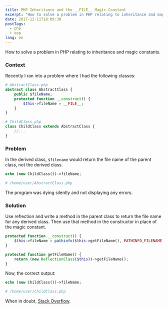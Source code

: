 ```yaml
---
title: PHP Inheritance and the __FILE__ Magic Constant
excerpt: "How to solve a problem in PHP relating to inheritance and magic constants."
date: 2017-12-11T18:09:30
postTags:
  - php
  - oop
lang: en
---
```


How to solve a problem in PHP relating to inheritance and magic constants.

### Context

Recently I ran into a problem where I had the following classes:

```php
# AbstractClass.php
abstract class AbstractClass {
    public $fileName;
    protected function __construct() {
        $this->fileName = __FILE__;
    }
}

# ChildClass.php
class ChildClass extends AbstractClass {
    //...
}
```

### Problem

In the derived class, `$filename` would return the file name of the parent class, not the derived class.

```php
echo (new ChildClass())->fileName;

# /home/user/AbstractClass.php
```

The program was dying silently and not displaying any errors.

### Solution

Use reflection and write a method in the parent class to return the file name for any derived class. Then use that method in the constructor in place of the magic constant.

```php
protected function __construct() {
    $this->fileName = pathinfo($this->getFileName(), PATHINFO_FILENAME);
}

protected function getFileName() {
    return (new ReflectionClass($this))->getFileName();
}
```

Now, the correct output:

```php
echo (new ChildClass())->fileName;

# /home/user/ChildClass.php
```

When in doubt, [Stack Overflow](https://stackoverflow.com/a/11117822).
